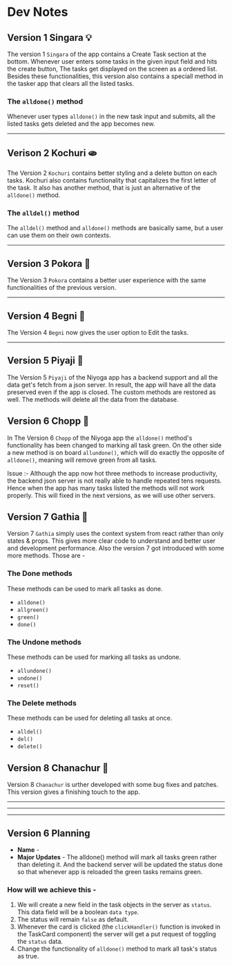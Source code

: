 # Dev Notes

## Version 1 Singara 💡
The version 1 `Singara` of the app contains a Create Task section at the bottom. Whenever user enters some tasks in the given input field and hits the create button, The tasks get displayed on the screen as a ordered list. Besides these functionalities, this version also contains a speciall method in the tasker app that clears all the listed tasks.

### The `alldone()` method
Whenever user types `alldone()` in the new task input and submits, all the listed tasks gets deleted and the app becomes new.

---

## Verison 2 Kochuri 🫓
The Version 2 `Kochuri` contains better styling and a delete button on each tasks. Kochuri also contains functionality that capitalizes the first letter of the task. It also has another method, that is just an alternative of the `alldone()` method.

### The `alldel()` method
The `alldel()` method and `alldone()` methods are basically same, but a user can use them on their own contexts.

---

## Version 3 Pokora 🧆
The Version 3 `Pokora` contains a better user experience with the same functionalities of the previous version.

---

## Version 4 Begni 🍆
The Version 4 `Begni` now gives the user option to Edit the tasks. 

---

## Version 5 Piyaji 🍪
The Version 5 `Piyaji` of the Niyoga app has a backend support and all the data get's fetch from a json server. In result, the app will have all the data preserved even if the app is closed.
The custom methods are restored as well. The methods will delete all the data from the database.

## Version 6 Chopp 🧉
In The Version 6 `Chopp` of the Niyoga app the `alldone()` method's functionality has been changed to marking all task green. On the other side a new method is on board `allundone()`, which will do exactly the opposite of `alldone()`, meaning will remove green from all tasks.

Issue :- Although the app now hot three methods to increase productivity, the backend json server is not really able to handle repeated tens requests. Hence when the app has many tasks listed the methods will not work properly. This will fixed in the next versions, as we will use other servers.

## Version 7 Gathia 🥖
Version 7 `Gathia` simply uses the context system from react rather than only states & props. This gives more clear code to understand and better user and development performance. 
Also the version 7 got introduced with some more methods. Those are - 

### The Done methods
 These methods can be used to mark all tasks as done.
* `alldone()` 
* `allgreen()` 
* `green()`
* `done()` 

### The Undone methods
These methods can be used for marking all tasks as undone.
* `allundone()`
* `undone()`
* `reset()`

### The Delete methods
These methods can be used for deleting all tasks at once.
* `alldel()`
* `del()`
* `delete()`


## Version 8 Chanachur 🥣
Version 8 `Chanachur` is urther developed with some bug fixes and patches. This version gives a finishing touch to the app. 

---
---
---


## Version 6 Planning
* **Name** - 
* **Major Updates** - The alldone() method will mark all tasks green rather than deleting it. And the backend server will be updated the status done so that whenever app is reloaded the green tasks remains green.

### How will we achieve this - 
1. We will create a new field in the task objects in the server as `status`. This data field will be a boolean `data type`.
1. The status will remain `false` as default.
1. Whenever the card is clicked (the `clickHandler()` function is invoked in the TaskCard component) the server will get a put request of toggling the `status` data.
1. Change the functionality of `alldone()` method to mark all task's status as true.
